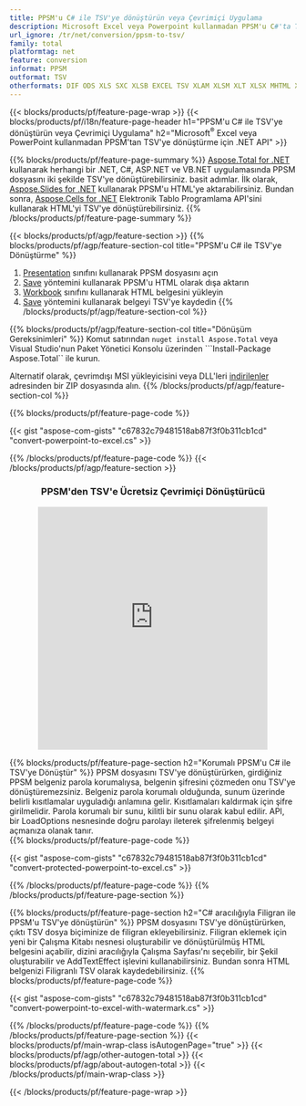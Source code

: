 ```yaml
---
title: PPSM'u C# ile TSV'ye dönüştürün veya Çevrimiçi Uygulama
description: Microsoft Excel veya Powerpoint kullanmadan PPSM'u C#'ta TSV'ye dönüştürün veya çevrimiçi. Kodu entegre etmeden önce ücretsiz CSV'den DOC'e çevrimiçi dönüştürücüyü hızlı bir şekilde test edin. veya ücretsiz Çevrimiçi Dönüştürücü ile
url_ignore: /tr/net/conversion/ppsm-to-tsv/
family: total
platformtag: net
feature: conversion
informat: PPSM
outformat: TSV
otherformats: DIF ODS XLS SXC XLSB EXCEL TSV XLAM XLSM XLT XLSX MHTML XLTM FODS MARKDOWN XLTX DOC DOCX DOCM DOT DOTM DOTX ODT OTT RTF WORD WORDML TEXT FLATOPX
---
```

{{< blocks/products/pf/feature-page-wrap >}}
{{< blocks/products/pf/i18n/feature-page-header h1="PPSM'u C# ile TSV'ye dönüştürün veya Çevrimiçi Uygulama" h2="Microsoft<sup>&reg;</sup> Excel veya PowerPoint kullanmadan PPSM'tan TSV'ye dönüştürme için .NET API" >}}

{{% blocks/products/pf/feature-page-summary %}}
[Aspose.Total for .NET](https://products.aspose.com/total/net/) kullanarak herhangi bir .NET, C#, ASP.NET ve VB.NET uygulamasında PPSM dosyasını iki şekilde TSV'ye dönüştürebilirsiniz. basit adımlar. İlk olarak, [Aspose.Slides for .NET](https://products.aspose.com/slides/net/) kullanarak PPSM'u HTML'ye aktarabilirsiniz. Bundan sonra, [Aspose.Cells for .NET](https://products.aspose.com/cells/net/) Elektronik Tablo Programlama API'sini kullanarak HTML'yi TSV'ye dönüştürebilirsiniz.
{{% /blocks/products/pf/feature-page-summary  %}}

{{< blocks/products/pf/agp/feature-section >}}
{{% blocks/products/pf/agp/feature-section-col title="PPSM'u C# ile TSV'ye Dönüştürme" %}}
1. [Presentation](https://reference.aspose.com/slides/net/aspose.slides/presentation) sınıfını kullanarak PPSM dosyasını açın
2. [Save](https://reference.aspose.com/slides/net/aspose.slides.presentation/save/methods/5) yöntemini kullanarak PPSM'u HTML olarak dışa aktarın
3. [Workbook](https://reference.aspose.com/cells/net/aspose.cells/workbook) sınıfını kullanarak HTML belgesini yükleyin
4. [Save](https://reference.aspose.com/cells/net/aspose.cells.workbook/save/methods/4) yöntemini kullanarak belgeyi TSV'ye kaydedin
{{% /blocks/products/pf/agp/feature-section-col %}}

{{% blocks/products/pf/agp/feature-section-col title="Dönüşüm Gereksinimleri" %}}
Komut satırından ```nuget install Aspose.Total``` veya Visual Studio'nun Paket Yönetici Konsolu üzerinden ```Install-Package Aspose.Total`` ile kurun.

Alternatif olarak, çevrimdışı MSI yükleyicisini veya DLL'leri [indirilenler](https://releases.aspose.com/total/net) adresinden bir ZIP dosyasında alın.
{{% /blocks/products/pf/agp/feature-section-col %}}

{{% blocks/products/pf/feature-page-code %}}

{{< gist "aspose-com-gists" "c67832c79481518ab87f3f0b311cb1cd" "convert-powerpoint-to-excel.cs" >}}


{{% /blocks/products/pf/feature-page-code %}}
{{< /blocks/products/pf/agp/feature-section >}}

<div class="container-fluid agp-content bg-white aboutfile box-1 vh100 section nopbtm">
<div class=container>
<div class=row>
<div class="demobox tc col-md-12 padding-0" align="center">

<h3>PPSM'den TSV'e Ücretsiz Çevrimiçi Dönüştürücü</h3>

<iframe style="border: none; height: 426px;" scrolling="no" src="https://total-conversion-app-65z5r2lp.qa.k8s.dynabic.com/?to=tsv&from=ppsm" id="child-iframe" width="80%"></iframe>

</div></div>
</div></div>

{{% blocks/products/pf/feature-page-section  h2="Korumalı PPSM'u C# ile TSV'ye Dönüştür" %}}
PPSM dosyasını TSV'ye dönüştürürken, girdiğiniz PPSM belgeniz parola korumalıysa, belgenin şifresini çözmeden onu TSV'ye dönüştüremezsiniz. Belgeniz parola korumalı olduğunda, sunum üzerinde belirli kısıtlamalar uyguladığı anlamına gelir. Kısıtlamaları kaldırmak için şifre girilmelidir. Parola korumalı bir sunu, kilitli bir sunu olarak kabul edilir. API, bir LoadOptions nesnesinde doğru parolayı ileterek şifrelenmiş belgeyi açmanıza olanak tanır.  
{{% blocks/products/pf/feature-page-code %}}

{{< gist "aspose-com-gists" "c67832c79481518ab87f3f0b311cb1cd" "convert-protected-powerpoint-to-excel.cs" >}}

{{% /blocks/products/pf/feature-page-code  %}}
{{% /blocks/products/pf/feature-page-section %}}

{{% blocks/products/pf/feature-page-section  h2="C# aracılığıyla Filigran ile PPSM'u TSV'ye dönüştürün" %}}
PPSM dosyasını TSV'ye dönüştürürken, çıktı TSV dosya biçiminize de filigran ekleyebilirsiniz. Filigran eklemek için yeni bir Çalışma Kitabı nesnesi oluşturabilir ve dönüştürülmüş HTML belgesini açabilir, dizini aracılığıyla Çalışma Sayfası'nı seçebilir, bir Şekil oluşturabilir ve AddTextEffect işlevini kullanabilirsiniz. Bundan sonra HTML belgenizi Filigranlı TSV olarak kaydedebilirsiniz. 
{{% blocks/products/pf/feature-page-code %}}

{{< gist "aspose-com-gists" "c67832c79481518ab87f3f0b311cb1cd" "convert-powerpoint-to-excel-with-watermark.cs" >}}

{{% /blocks/products/pf/feature-page-code  %}}
{{% /blocks/products/pf/feature-page-section %}}
{{< blocks/products/pf/main-wrap-class isAutogenPage="true" >}}
{{< blocks/products/pf/agp/other-autogen-total >}}
{{< blocks/products/pf/agp/about-autogen-total >}} 
{{< /blocks/products/pf/main-wrap-class >}}

{{< /blocks/products/pf/feature-page-wrap >}}